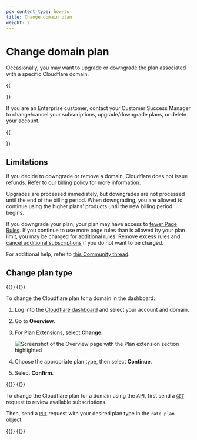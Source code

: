 ```yaml
---
pcx_content_type: how-to
title: Change domain plan
weight: 2
---
```


# Change domain plan

Occasionally, you may want to upgrade or downgrade the plan associated with a specific Cloudflare domain.

{{<Aside type="note">}}

If you are an Enterprise customer, contact your Customer Success Manager to change/cancel your subscriptions, upgrade/downgrade plans, or delete your account.

{{</Aside>}}

## Limitations

If you decide to downgrade or remove a domain, Cloudflare does not issue refunds. Refer to our [billing policy](https://support.cloudflare.com/hc/articles/200170286) for more information.

Upgrades are processed immediately, but downgrades are not processed until the end of the billing period. When downgrading, you are allowed to continue using the higher plans' products until the new billing period begins.

If you downgrade your plan, your plan may have access to [fewer Page Rules](https://support.cloudflare.com/hc/articles/218411427#h_5a7SkOsNo5d5LE7e9IRiz). If you continue to use more page rules than is allowed by your plan limit, you may be charged for additional rules. Remove excess rules and [cancel additional subscriptions](/fundamentals/account-and-billing/account-maintenance/cancel-subscription/) if you do not want to be charged.

For additional help, refer to [this Community thread](https://community.cloudflare.com/t/communitytip-page-rules-best-practices-when-downgrading-pro-to-free/305725).

## Change plan type

{{<tabs labels="Dashboard | API">}}
{{<tab label="dashboard" no-code="true">}}

To change the Cloudflare plan for a domain in the dashboard:
 
1. Log into the [Cloudflare dashboard](https://dash.cloudflare.com) and select your account and domain.
2. Go to **Overview**.
3. For Plan Extensions, select **Change**.

    ![Screenshot of the Overview page with the Plan extension section highlighted](/fundamentals/static/images/get-started/change-plan.png)

4. Choose the appropriate plan type, then select **Continue**.
5. Select **Confirm**.

{{</tab>}}
{{<tab label="api" no-code="true">}}
 
To change the Cloudflare plan for a domain using the API, first send a [`GET`](https://api.cloudflare.com/#zone-rate-plan-list-available-plans) request to review available subscriptions.

Then, send a [`PUT`](https://api.cloudflare.com/#zone-subscription-update-zone-subscription) request with your desired plan type in the `rate_plan` object.
 
{{</tab>}}
{{</tabs>}}